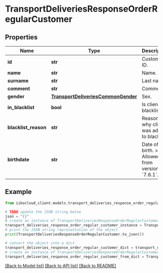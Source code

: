# TransportDeliveriesResponseOrderRegularCustomer


## Properties

Name | Type | Description | Notes
------------ | ------------- | ------------- | -------------
**id** | **str** | Customer ID. | 
**name** | **str** | Name. | 
**surname** | **str** | Last name. | [optional] 
**comment** | **str** | Comment. | [optional] 
**gender** | [**TransportDeliveriesCommonGender**](TransportDeliveriesCommonGender.md) | Sex. | [optional] 
**in_blacklist** | **bool** | Is client in blacklist. | [optional] 
**blacklist_reason** | **str** | Reason why client was added to blacklist. | [optional] 
**birthdate** | **str** | Date of birth.   &gt; Allowed from version &#x60;7.6.1&#x60;. | [optional] 

## Example

```python
from iikocloud_client.models.transport_deliveries_response_order_regular_customer import TransportDeliveriesResponseOrderRegularCustomer

# TODO update the JSON string below
json = "{}"
# create an instance of TransportDeliveriesResponseOrderRegularCustomer from a JSON string
transport_deliveries_response_order_regular_customer_instance = TransportDeliveriesResponseOrderRegularCustomer.from_json(json)
# print the JSON string representation of the object
print(TransportDeliveriesResponseOrderRegularCustomer.to_json())

# convert the object into a dict
transport_deliveries_response_order_regular_customer_dict = transport_deliveries_response_order_regular_customer_instance.to_dict()
# create an instance of TransportDeliveriesResponseOrderRegularCustomer from a dict
transport_deliveries_response_order_regular_customer_from_dict = TransportDeliveriesResponseOrderRegularCustomer.from_dict(transport_deliveries_response_order_regular_customer_dict)
```
[[Back to Model list]](../README.md#documentation-for-models) [[Back to API list]](../README.md#documentation-for-api-endpoints) [[Back to README]](../README.md)



